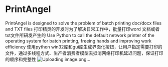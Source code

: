 # PrintAngel
PrintAngel is designed to solve the problem of batch printing doc/docx files and TXT files
打印精灵的开发时为了解决日常工作中，批量打印word 文档或者txt文件所研发产生的
Use Python to call the default network printer of the operating system for batch printing, freeing hands and improving work efficiency
使用python win32库和gui库生成界面化按钮，让用户指定需要打印的文件，通过多线程方式、生产者消费者模型去抵消网络打印机延迟问题，保证打印的顺序和完整性
![Uploading image.png…](界面图)
